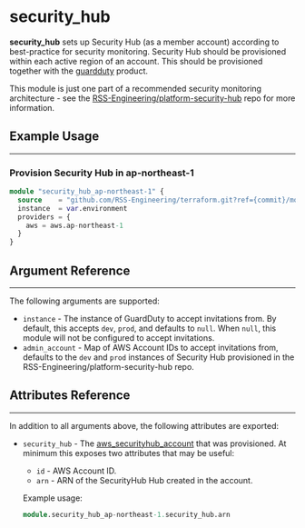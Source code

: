 # security_hub

**security_hub** sets up Security Hub (as a member account) according to best-practice for security monitoring. Security Hub should be provisioned within each active region of an account. This should be provisioned together with the [guardduty](./guardduty.md) product.

This module is just one part of a recommended security monitoring architecture - see the [RSS-Engineering/platform-security-hub](https://github.com/RSS-Engineering/platform-security-hub) repo for more information.

## Example Usage

---

### Provision Security Hub in ap-northeast-1

```terraform
module "security_hub_ap-northeast-1" {
  source    = "github.com/RSS-Engineering/terraform.git?ref={commit}/modules/security_hub"
  instance  = var.environment
  providers = {
    aws = aws.ap-northeast-1
  }
}
```

## Argument Reference

---

The following arguments are supported:

- `instance` - The instance of GuardDuty to accept invitations from. By default, this accepts `dev`, `prod`, and defaults to `null`. When `null`, this module will not be configured to accept invitations.
- `admin_account` - Map of AWS Account IDs to accept invitations from, defaults to the `dev` and `prod` instances of Security Hub provisioned in the RSS-Engineering/platform-security-hub repo.

## Attributes Reference

---

In addition to all arguments above, the following attributes are exported:

- `security_hub` - The [aws_securityhub_account](https://registry.terraform.io/providers/hashicorp/aws/latest/docs/resources/securityhub_account) that was provisioned. At minimum this exposes two attributes that may be useful:

  - `id` - AWS Account ID.
  - `arn` - ARN of the SecurityHub Hub created in the account.

  Example usage:

  ```terraform
  module.security_hub_ap-northeast-1.security_hub.arn
  ```
